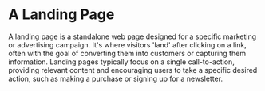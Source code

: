 # A Landing Page
A landing page is a standalone web page designed for a specific marketing or advertising campaign. It's where visitors 'land' after clicking on a link, often with the goal of converting them into customers or capturing them information. Landing pages typically focus on a single call-to-action, providing relevant content and encouraging users to take a specific desired action, such as making a purchase or signing up for a newsletter.